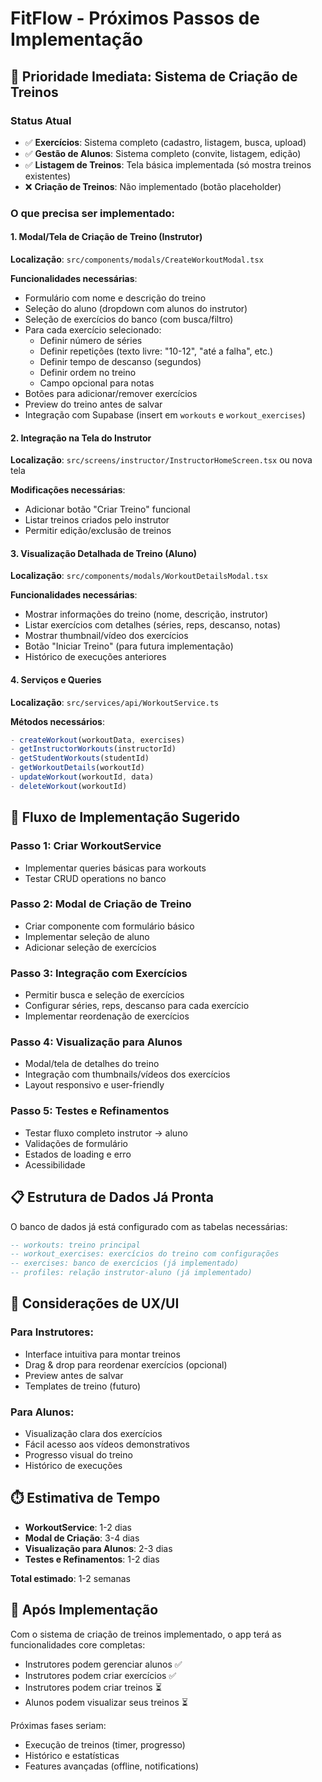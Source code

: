 # FitFlow - Próximos Passos de Implementação

## 🎯 Prioridade Imediata: Sistema de Criação de Treinos

### Status Atual
- ✅ **Exercícios**: Sistema completo (cadastro, listagem, busca, upload)
- ✅ **Gestão de Alunos**: Sistema completo (convite, listagem, edição)
- ✅ **Listagem de Treinos**: Tela básica implementada (só mostra treinos existentes)
- ❌ **Criação de Treinos**: Não implementado (botão placeholder)

### O que precisa ser implementado:

#### 1. Modal/Tela de Criação de Treino (Instrutor)
**Localização**: `src/components/modals/CreateWorkoutModal.tsx`

**Funcionalidades necessárias**:
- Formulário com nome e descrição do treino
- Seleção do aluno (dropdown com alunos do instrutor)
- Seleção de exercícios do banco (com busca/filtro)
- Para cada exercício selecionado:
  - Definir número de séries
  - Definir repetições (texto livre: "10-12", "até a falha", etc.)
  - Definir tempo de descanso (segundos)
  - Definir ordem no treino
  - Campo opcional para notas
- Botões para adicionar/remover exercícios
- Preview do treino antes de salvar
- Integração com Supabase (insert em `workouts` e `workout_exercises`)

#### 2. Integração na Tela do Instrutor
**Localização**: `src/screens/instructor/InstructorHomeScreen.tsx` ou nova tela

**Modificações necessárias**:
- Adicionar botão "Criar Treino" funcional
- Listar treinos criados pelo instrutor
- Permitir edição/exclusão de treinos

#### 3. Visualização Detalhada de Treino (Aluno)
**Localização**: `src/components/modals/WorkoutDetailsModal.tsx`

**Funcionalidades necessárias**:
- Mostrar informações do treino (nome, descrição, instrutor)
- Listar exercícios com detalhes (séries, reps, descanso, notas)
- Mostrar thumbnail/vídeo dos exercícios
- Botão "Iniciar Treino" (para futura implementação)
- Histórico de execuções anteriores

#### 4. Serviços e Queries
**Localização**: `src/services/api/WorkoutService.ts`

**Métodos necessários**:
```typescript
- createWorkout(workoutData, exercises)
- getInstructorWorkouts(instructorId)
- getStudentWorkouts(studentId)
- getWorkoutDetails(workoutId)
- updateWorkout(workoutId, data)
- deleteWorkout(workoutId)
```

## 🔄 Fluxo de Implementação Sugerido

### Passo 1: Criar WorkoutService
- Implementar queries básicas para workouts
- Testar CRUD operations no banco

### Passo 2: Modal de Criação de Treino
- Criar componente com formulário básico
- Implementar seleção de aluno
- Adicionar seleção de exercícios

### Passo 3: Integração com Exercícios
- Permitir busca e seleção de exercícios
- Configurar séries, reps, descanso para cada exercício
- Implementar reordenação de exercícios

### Passo 4: Visualização para Alunos
- Modal/tela de detalhes do treino
- Integração com thumbnails/vídeos dos exercícios
- Layout responsivo e user-friendly

### Passo 5: Testes e Refinamentos
- Testar fluxo completo instrutor → aluno
- Validações de formulário
- Estados de loading e erro
- Acessibilidade

## 📋 Estrutura de Dados Já Pronta

O banco de dados já está configurado com as tabelas necessárias:

```sql
-- workouts: treino principal
-- workout_exercises: exercícios do treino com configurações
-- exercises: banco de exercícios (já implementado)
-- profiles: relação instrutor-aluno (já implementado)
```

## 🎨 Considerações de UX/UI

### Para Instrutores:
- Interface intuitiva para montar treinos
- Drag & drop para reordenar exercícios (opcional)
- Preview antes de salvar
- Templates de treino (futuro)

### Para Alunos:
- Visualização clara dos exercícios
- Fácil acesso aos vídeos demonstrativos
- Progresso visual do treino
- Histórico de execuções

## ⏱️ Estimativa de Tempo

- **WorkoutService**: 1-2 dias
- **Modal de Criação**: 3-4 dias
- **Visualização para Alunos**: 2-3 dias
- **Testes e Refinamentos**: 1-2 dias

**Total estimado**: 1-2 semanas

## 🚀 Após Implementação

Com o sistema de criação de treinos implementado, o app terá as funcionalidades core completas:
- Instrutores podem gerenciar alunos ✅
- Instrutores podem criar exercícios ✅
- Instrutores podem criar treinos ⏳
- Alunos podem visualizar seus treinos ⏳

Próximas fases seriam:
- Execução de treinos (timer, progresso)
- Histórico e estatísticas
- Features avançadas (offline, notifications)